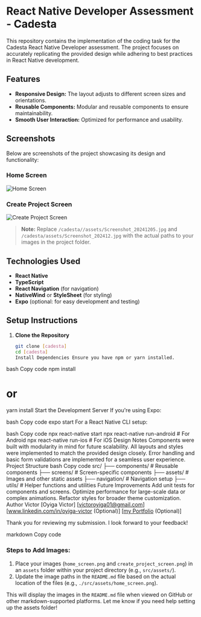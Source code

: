 # React Native Developer Assessment - Cadesta

This repository contains the implementation of the coding task for the Cadesta React Native Developer assessment. The project focuses on accurately replicating the provided design while adhering to best practices in React Native development.

## Features

- **Responsive Design:** The layout adjusts to different screen sizes and orientations.
- **Reusable Components:** Modular and reusable components to ensure maintainability.
- **Smooth User Interaction:** Optimized for performance and usability.

## Screenshots

Below are screenshots of the project showcasing its design and functionality:

### Home Screen

![Home Screen](../cadesta/assets//Screenshot_20241205.jpg)

### Create Project Screen

![Create Project Screen](../cadesta/assets/Screenshot_202412.jpg)

> **Note:** Replace `/cadesta//assets/Screenshot_20241205.jpg` and `/cadesta/assets/Screenshot_202412.jpg` with the actual paths to your images in the project folder.

## Technologies Used

- **React Native**
- **TypeScript**
- **React Navigation** (for navigation)
- **NativeWind** or **StyleSheet** (for styling)
- **Expo** (optional: for easy development and testing)

## Setup Instructions

1. **Clone the Repository**
   ```bash
   git clone [cadesta]
   cd [cadesta]
   Install Dependencies Ensure you have npm or yarn installed.
   ```

bash
Copy code
npm install

# or

yarn install
Start the Development Server If you're using Expo:

bash
Copy code
expo start
For a React Native CLI setup:

bash
Copy code
npx react-native start
npx react-native run-android # For Android
npx react-native run-ios # For iOS
Design Notes
Components were built with modularity in mind for future scalability.
All layouts and styles were implemented to match the provided design closely.
Error handling and basic form validations are implemented for a seamless user experience.
Project Structure
bash
Copy code
src/
├── components/ # Reusable components
├── screens/ # Screen-specific components
├── assets/ # Images and other static assets
├── navigation/ # Navigation setup
├── utils/ # Helper functions and utilities
Future Improvements
Add unit tests for components and screens.
Optimize performance for large-scale data or complex animations.
Refactor styles for broader theme customization.
Author
Victor [Oyiga Victor]
[victoroyiga01@gmail.com]
[www.linkedin.com/in/oyiga-victor (Optional)]
[[my Portfolio](https://oyiga-victor.netlify.app) (Optional)]

Thank you for reviewing my submission. I look forward to your feedback!

markdown
Copy code

### Steps to Add Images:

1. Place your images (`home_screen.png` and `create_project_screen.png`) in an `assets` folder within your project directory (e.g., `src/assets/`).
2. Update the image paths in the `README.md` file based on the actual location of the files (e.g., `./src/assets/home_screen.png`).

This will display the images in the `README.md` file when viewed on GitHub or other markdown-supported platforms. Let me know if you need help setting up the assets folder!
